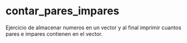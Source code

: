 # contar_pares_impares

Ejercicio de almacenar numeros en un vector y al final imprimir cuantos pares e impares contienen en el vector.
